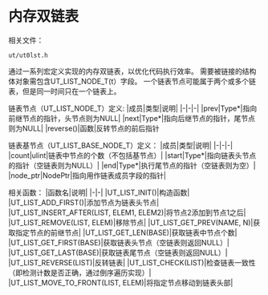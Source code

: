 # 内存双链表
相关文件：
```shell
ut/ut0lst.h
```

通过一系列宏定义实现的内存双链表，以优化代码执行效率。
需要被链接的结构体对象需包含UT_LIST_NODE_T(t）字段。
一个链表节点可能属于两个或多个链表，但是同一时间只在一个链表上。

链表节点（UT_LIST_NODE_T）定义:
|成员|类型|说明|
|-|-|-|
|prev|Type*|指向前继节点的指针，头节点则为NULL|
|next|Type*|指向后继节点的指针，尾节点则为NULL|
|reverse()|函数|反转节点的前后指针

链表基节点（UT_LIST_BASE_NODE_T）定义：
|成员|类型|说明|
|-|-|-|
|count|ulint|链表中节点的个数（不包括基节点）|
|start|Type*|指向链表头节点的指针（空链表则为NULL）|
|end|Type*|执行尾节点的指针（空链表则为空）|
|node_ptr|NodePtr|指向用作链表成员字段的指针|

相关函数：
|函数名|说明|
|-|-|
|UT_LIST_INIT()|构造函数|
|UT_LIST_ADD_FIRST()|添加节点为链表头节点|
|UT_LIST_INSERT_AFTER(LIST, ELEM1, ELEM2)|将节点2添加到节点1之后|
|UT_LIST_REMOVE(LIST, ELEM)|移除节点|
|UT_LIST_GET_PREV(NAME, N)|获取指定节点的前继节点|
|UT_LIST_GET_LEN(BASE)|获取链表中节点个数|
|UT_LIST_GET_FIRST(BASE)|获取链表头节点（空链表则返回NULL）|
|UT_LIST_GET_LAST(BASE)|获取链表尾节点（空链表则返回NULL）|
|UT_LIST_REVERSE(LIST)|反转链表|
|UT_LIST_CHECK(LIST)|检查链表一致性（即检测计数是否正确，通过倒序遍历实现）|
|UT_LIST_MOVE_TO_FRONT(LIST, ELEM)|将指定节点移动到链表头部|






